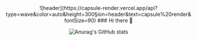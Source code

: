 
<div align=center>
![header](https://capsule-render.vercel.app/api?type=wave&color=auto&height=300&section=header&text=capsule%20render&fontSize=90)
### Hi there 👋

![Anurag's GitHub stats](https://github-readme-stats.vercel.app/api?username=chlvhksl&show_icons=true&theme=radical)
</div>
